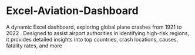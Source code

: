 # Excel-Aviation-Dashboard
A dynamic Excel dashboard, exploring global plane crashes from 1921 to 2022 . Designed to assist airport authorities in identifying high-risk regions, it provides detailed insights into top countries, crash locations, causes, fatality rates, and more
